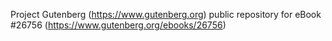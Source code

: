 Project Gutenberg (https://www.gutenberg.org) public repository for eBook #26756 (https://www.gutenberg.org/ebooks/26756)
